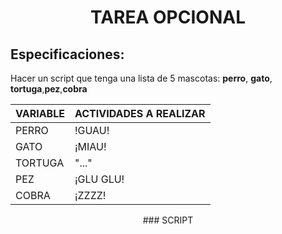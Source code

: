 # <div align="center"> TAREA OPCIONAL </div>

## Especificaciones:
Hacer un script que tenga una lista de 5 mascotas: **perro**, **gato**, **tortuga**,**pez**,**cobra** 
<div align="center">

| VARIABLE     | ACTIVIDADES A REALIZAR |
|--------------|------------------------|
| PERRO        | !GUAU!                 |
| GATO         |¡MIAU!                  |
| TORTUGA      | "..."                  |
| PEZ          |¡GLU GLU!               |
|COBRA         |¡ZZZZ!                  |

</div>

<div align="center">
### SCRIPT
</div>